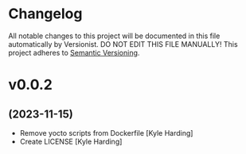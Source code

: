 # Changelog

All notable changes to this project will be documented in this file
automatically by Versionist. DO NOT EDIT THIS FILE MANUALLY!
This project adheres to [Semantic Versioning](http://semver.org/).

# v0.0.2
## (2023-11-15)

* Remove yocto scripts from Dockerfile [Kyle Harding]
* Create LICENSE [Kyle Harding]
